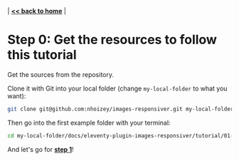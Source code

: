 | **[<< back to home](../../)** |

# Step 0: Get the resources to follow this tutorial

Get the sources from the repository.

Clone it with Git into your local folder (change `my-local-folder` to what you want):

```bash
git clone git@github.com:nhoizey/images-responsiver.git my-local-folder
```

Then go into the first example folder with your terminal:

```bash
cd my-local-folder/docs/eleventy-plugin-images-responsiver/tutorial/01-without-plugin
```

And let's go for **[step 1](../01-without-plugin/#readme)**!
